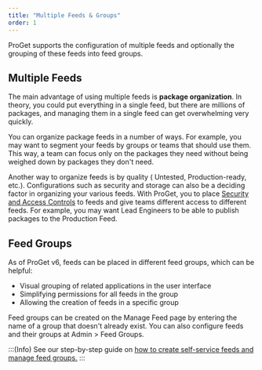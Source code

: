 ```yaml
---
title: "Multiple Feeds & Groups"
order: 1
---
```


ProGet supports the configuration of multiple feeds and optionally the grouping of these feeds into feed groups.
 
##  Multiple Feeds 

The main advantage of using multiple feeds is **package organization**. In theory, you could put everything in a single feed, but there are millions of packages, and managing them in a single feed can get overwhelming very quickly.

You can organize package feeds in a number of ways. For example, you may want to segment your feeds by groups or teams that should use them. This way, a team can focus only on the packages they need without being weighed down by packages they don't need.

Another way to organize feeds is by quality ( Untested, Production-ready, etc.). Configurations such as security and storage can also be a deciding factor in organizing your various feeds. With ProGet, you to place [Security and Access Controls](/docs/proget/administration-security) to feeds and give teams different access to different feeds. For example, you may want Lead Engineers to be able to publish packages to the Production Feed.

## Feed Groups
As of ProGet v6, feeds can be placed in different feed groups, which can be helpful:

* Visual grouping of related applications in the user interface
* Simplifying permissions for all feeds in the group
* Allowing the creation of feeds in a specific group

Feed groups can be created on the Manage Feed page by entering the name of a group that doesn't already exist. You can also configure feeds and their groups at Admin > Feed Groups.

:::(Info)
See our step-by-step guide on [how to create self-service feeds and manage feed groups.](/docs/proget/administration-security/proget-howto-self-service-feeds)
:::